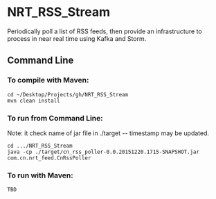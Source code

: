 # NRT_RSS_Stream
Periodically poll a list of RSS feeds, then provide an infrastructure
to process in near real time using Kafka and Storm.

## Command Line

### To compile with Maven:
```
cd ~/Desktop/Projects/gh/NRT_RSS_Stream
mvn clean install
```

### To run from Command Line:
Note: it check name of jar file in ./target -- timestamp may be updated.
```
cd .../NRT_RSS_Stream
java -cp ./target/cn_rss_poller-0.0.20151220.1715-SNAPSHOT.jar com.cn.nrt_feed.CnRssPoller
```

### To run with Maven:
```
TBD
```


